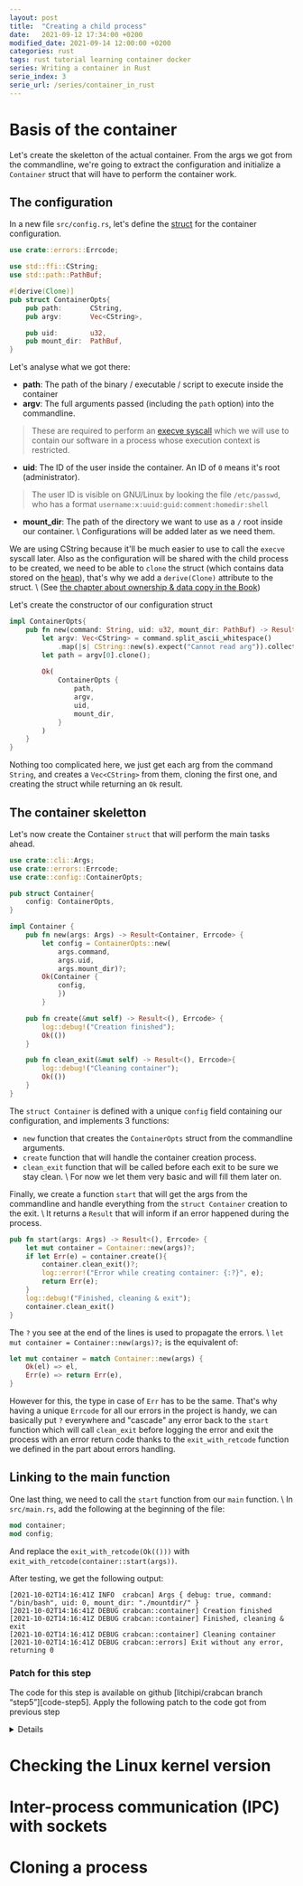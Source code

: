 ```yaml
---
layout: post
title:  "Creating a child process"
date:   2021-09-12 17:34:00 +0200
modified_date: 2021-09-14 12:00:00 +0200
categories: rust
tags: rust tutorial learning container docker
series: Writing a container in Rust
serie_index: 3
serie_url: /series/container_in_rust
---
```


# Basis of the container
Let's create the skeletton of the actual container. From the args we got from the commandline,
we're going to extract the configuration and initialize a `Container` struct that will have to
perform the container work.

## The configuration
In a new file `src/config.rs`, let's define the [struct][rustbook-struct] for the container
configuration.
``` rust
use crate::errors::Errcode;

use std::ffi::CString;
use std::path::PathBuf;

#[derive(Clone)]
pub struct ContainerOpts{
	pub path:       CString,
	pub argv:       Vec<CString>,

	pub uid:        u32,
	pub mount_dir:  PathBuf,
}
```
Let's analyse what we got there:
- **path**: The path of the binary / executable / script to execute inside the container
- **argv**: The full arguments passed (including the `path` option) into the commandline.
> These are required to perform an [execve syscall][syscall-execve] which we will use
> to contain our software in a process whose execution context is restricted.
- **uid**: The ID of the user inside the container. An ID of `0` means it's root (administrator).
> The user ID is visible on GNU/Linux by looking the file `/etc/passwd`, who has a format
> `username:x:uuid:guid:comment:homedir:shell`
- **mount_dir**: The path of the directory we want to use as a `/` root inside our container. \\
Configurations will be added later as we need them.

We are using CString because it'll be much easier to use to call the `execve` syscall later.
Also as the configuration will be shared with the child process to be created, we need to be able
to `clone` the struct (which contains data stored on the [heap][so-stackheap]),
that's why we add a `derive(Clone)` attribute to the struct. \\
(See [the chapter about ownership & data copy in the Book][rustbook-cloneandcopy])

Let's create the constructor of our configuration struct
``` rust
impl ContainerOpts{
	pub fn new(command: String, uid: u32, mount_dir: PathBuf) -> Result<ContainerOpts, Errcode> {
		let argv: Vec<CString> = command.split_ascii_whitespace()
			.map(|s| CString::new(s).expect("Cannot read arg")).collect();
		let path = argv[0].clone();
 
		Ok(
			ContainerOpts {
				path,
				argv,
				uid,
				mount_dir,
			}
		)
	}
}
```
Nothing too complicated here, we just get each arg from the command `String`, and creates a
`Vec<CString>` from them, cloning the first one, and creating the struct while returning an `Ok`
result.

## The container skeletton

Let's now create the Container `struct` that will perform the main tasks ahead.
``` rust
use crate::cli::Args;
use crate::errors::Errcode;
use crate::config::ContainerOpts;

pub struct Container{
	config: ContainerOpts,
}

impl Container {
	pub fn new(args: Args) -> Result<Container, Errcode> {
		let config = ContainerOpts::new(
			args.command,
			args.uid,
			args.mount_dir)?;
		Ok(Container {
			config,
			})
		}

	pub fn create(&mut self) -> Result<(), Errcode> {
		log::debug!("Creation finished");
		Ok(())
	}

	pub fn clean_exit(&mut self) -> Result<(), Errcode>{
		log::debug!("Cleaning container");
		Ok(())
	}
}
```
The `struct Container` is defined with a unique `config` field containing our configuration,
and implements 3 functions:
- `new` function that creates the `ContainerOpts` struct from the commandline arguments.
- `create` function that will handle the container creation process.
- `clean_exit` function that will be called before each exit to be sure we stay clean. \\
For now we let them very basic and will fill them later on.

Finally, we create a function `start` that will get the args from the commandline and handle
everything from the `struct Container` creation to the exit. \\
It returns a `Result` that will inform if an error happened during the process.

``` rust
pub fn start(args: Args) -> Result<(), Errcode> {
	let mut container = Container::new(args)?;
	if let Err(e) = container.create(){
		container.clean_exit()?;
		log::error!("Error while creating container: {:?}", e);
		return Err(e);
	}
	log::debug!("Finished, cleaning & exit");
	container.clean_exit()
}
```

The `?` you see at the end of the lines is used to propagate the errors. \\
`let mut container = Container::new(args)?;` is the equivalent of:
``` rust
let mut container = match Container::new(args) {
	Ok(el) => el,
	Err(e) => return Err(e),
}
```
However for this, the type in case of `Err` has to be the same. That's why having a unique
`Errcode` for all our errors in the project is handy, we can basically put `?` everywhere and
"cascade" any error back to the `start` function which will call `clean_exit` before logging the
error and exit the process with an error return code thanks to the `exit_with_retcode` function
we defined in the part about errors handling.

## Linking to the main function
One last thing, we need to call the `start` function from our `main` function. \\
In `src/main.rs`, add the following at the beginning of the file:
``` rust
mod container;
mod config;
```
And replace the `exit_with_retcode(Ok(()))` with `exit_with_retcode(container::start(args))`.

After testing, we get the following output:
```
[2021-10-02T14:16:41Z INFO  crabcan] Args { debug: true, command: "/bin/bash", uid: 0, mount_dir: "./mountdir/" }
[2021-10-02T14:16:41Z DEBUG crabcan::container] Creation finished
[2021-10-02T14:16:41Z DEBUG crabcan::container] Finished, cleaning & exit
[2021-10-02T14:16:41Z DEBUG crabcan::container] Cleaning container
[2021-10-02T14:16:41Z DEBUG crabcan::errors] Exit without any error, returning 0
```

### Patch for this step

The code for this step is available on github [litchipi/crabcan branch “step5”][code-step5].
Apply the following patch to the code got from previous step
<details>
	diff --git a/src/config.rs b/src/config.rs
	new file mode 100644
	index 0000000..4df3571
	--- /dev/null
	+++ b/src/config.rs
	@@ -0,0 +1,31 @@
	+use crate::errors::Errcode;
	+
	+use std::ffi::CString;
	+use std::path::PathBuf;
	+#[derive(Clone)]
	+pub struct ContainerOpts{
	+    pub path:       CString,
	+    pub argv:       Vec<CString>,
	+
	+    pub uid:        u32,
	+    pub mount_dir:  PathBuf,
	+}
	+
	+impl ContainerOpts{
	+    pub fn new(command: String, uid: u32, mount_dir: PathBuf)
	+            -> Result<ContainerOpts, Errcode> {
	+
	+        let argv: Vec<CString> = command.split_ascii_whitespace()
	+            .map(|s| CString::new(s).expect("Cannot read arg")).collect();
	+        let path = argv[0].clone();
	+
	+        Ok(
	+            ContainerOpts {
	+                path,
	+                argv,
	+                uid,
	+                mount_dir,
	+            },
	+        )
	+    }
	+}
	diff --git a/src/container.rs b/src/container.rs
	new file mode 100644
	index 0000000..a0c168f
	--- /dev/null
	+++ b/src/container.rs
	@@ -0,0 +1,40 @@
	+use crate::cli::Args;
	+use crate::errors::Errcode;
	+use crate::config::ContainerOpts;
	+
	+pub struct Container{
	+    config: ContainerOpts,
	+}
	+
	+impl Container {
	+    pub fn new(args: Args) -> Result<Container, Errcode> {
	+        let config = ContainerOpts::new(
	+                args.command,
	+                args.uid,
	+                args.mount_dir)?;
	+        Ok(Container {
	+            config,
	+        })
	+    }
	+
	+    pub fn create(&mut self) -> Result<(), Errcode> {
	+        log::debug!("Creation finished");
	+        Ok(())
	+    }
	+
	+    pub fn clean_exit(&mut self) -> Result<(), Errcode>{
	+        log::debug!("Cleaning container");
	+        Ok(())
	+    }
	+}
	+
	+pub fn start(args: Args) -> Result<(), Errcode> {
	+    let mut container = Container::new(args)?;
	+    if let Err(e) = container.create(){
	+        container.clean_exit()?;
	+        log::error!("Error while creating container: {:?}", e);
	+        return Err(e);
	+    }
	+    log::debug!("Finished, cleaning & exit");
	+    container.clean_exit()
	+}
	diff --git a/src/main.rs b/src/main.rs
	index 32c66c0..05856d7 100644
	--- a/src/main.rs
	+++ b/src/main.rs
	@@ -2,6 +2,8 @@ use std::process::exit;
	 
	 mod errors;
	 mod cli;
	+mod container;
	+mod config;
	 
	 use errors::exit_with_retcode;
	 
	@@ -9,7 +11,7 @@ fn main() {
		 match cli::parse_args(){
			 Ok(args) => {
				 log::info!("{:?}", args);
	-            exit_with_retcode(Ok(()))
	+            exit_with_retcode(container::start(args))
			 },
			 Err(e) => {
				 log::error!("Error while parsing arguments:\n\t{}", e);
</details>









# Checking the Linux kernel version

# Inter-process communication (IPC) with sockets

# Cloning a process

[rustbook-struct]: https://doc.rust-lang.org/book/ch05-01-defining-structs.html
[syscall-execve]: https://man7.org/linux/man-pages/man2/execve.2.html
[rustbook-cloneandcopy]: https://doc.rust-lang.org/book/ch04-01-what-is-ownership.html#ways-variables-and-data-interact-clone
[so-stackheap]: https://stackoverflow.com/questions/79923/what-and-where-are-the-stack-and-heap
[tuto_contained.c]: https://blog.lizzie.io/linux-containers-in-500-loc.html#org39f5223
